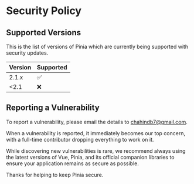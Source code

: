 # Security Policy

## Supported Versions

This is the list of versions of Pinia which are
currently being supported with security updates.

| Version | Supported          |
| ------- | ------------------ |
| 2.1.x   | :white_check_mark: |
| &lt;2.1 | :x:                |

## Reporting a Vulnerability

To report a vulnerability, please email the details to chahindb7@gmail.com.

When a vulnerability is reported, it immediately becomes our top concern, with a full-time contributor dropping everything to work on it.

While discovering new vulnerabilities is rare, we recommend always using the latest versions of Vue, Pinia, and its official companion libraries to ensure your application remains as secure as possible.

Thanks for helping to keep Pinia secure.
